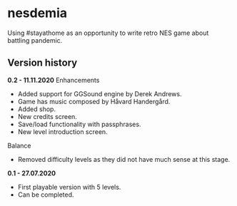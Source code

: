# nesdemia
Using #stayathome as an opportunity to write retro NES game about battling pandemic.


## Version history

**0.2 - 11.11.2020**
Enhancements
* Added support for GGSound engine by Derek Andrews.
* Game has music composed by ‪Håvard Handergård.
* Added shop.
* New credits screen.
* Save/load functionality with passphrases.
* New level introduction screen.

Balance
* Removed difficulty levels as they did not have much sense at this stage.


**0.1 - 27.07.2020**
* First playable version with 5 levels. 
* Can be completed.

